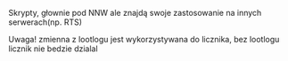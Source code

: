 Skrypty, głownie pod NNW ale znajdą swoje zastosowanie na innych serwerach(np. RTS)

Uwaga! zmienna z lootlogu jest wykorzystywana do licznika, bez lootlogu licznik nie bedzie dzialal
